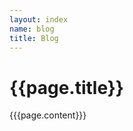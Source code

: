 ```yaml
---
layout: index
name: blog
title: Blog
---
```

<!DOCTYPE html>
<html lang="en">
<head>
  <meta charset="UTF-8">
  <title>{{site.title}}</title>
  <meta name="viewport" content="width=device-width,initial-scale=1">
  <link rel="stylesheet" href="{{head.css_path}}">
  <style>
    {{page.inline_styles}}
  </style>
</head>
<body>
  <div class="">
    <div>
      <h1>{{page.title}}</h1>
      <main>
        {{{page.content}}}
      </main>
    </div>
  </div>
</body>
</html>
